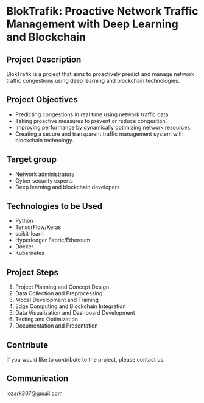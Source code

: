# BlokTrafik: Proactive Network Traffic Management with Deep Learning and Blockchain

## Project Description

BlokTrafik is a project that aims to proactively predict and manage network traffic congestions using deep learning and blockchain technologies. 

## Project Objectives

* Predicting congestions in real time using network traffic data.
* Taking proactive measures to prevent or reduce congestion.
* Improving performance by dynamically optimizing network resources.
* Creating a secure and transparent traffic management system with blockchain technology.

## Target group

* Network administrators
* Cyber ​​security experts
* Deep learning and blockchain developers

## Technologies to be Used

* Python
* TensorFlow/Keras
* scikit-learn
* Hyperledger Fabric/Ethereum
* Docker
* Kubernetes

## Project Steps

1. Project Planning and Concept Design
2. Data Collection and Preprocessing
3. Model Development and Training
4. Edge Computing and Blockchain Integration
5. Data Visualization and Dashboard Development
6. Testing and Optimization
7. Documentation and Presentation

## Contribute

If you would like to contribute to the project, please contact us.

## Communication

lozark307@gmail.com
